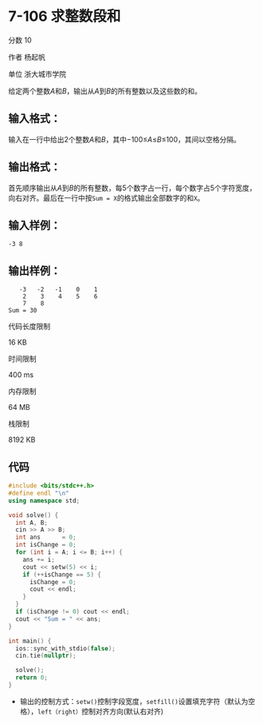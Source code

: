 # **7-106 求整数段和**

分数 10

作者 杨起帆

单位 浙大城市学院

给定两个整数*A*和*B*，输出从*A*到*B*的所有整数以及这些数的和。

## 输入格式：

输入在一行中给出2个整数*A*和*B*，其中−100≤*A*≤*B*≤100，其间以空格分隔。

## 输出格式：

首先顺序输出从*A*到*B*的所有整数，每5个数字占一行，每个数字占5个字符宽度，向右对齐。最后在一行中按`Sum = X`的格式输出全部数字的和`X`。

## 输入样例：

```in
-3 8
```

## 输出样例：

```out
   -3   -2   -1    0    1
    2    3    4    5    6
    7    8
Sum = 30
```

代码长度限制

16 KB

时间限制

400 ms

内存限制

64 MB

栈限制

8192 KB

## 代码

```cpp
#include <bits/stdc++.h>
#define endl "\n"
using namespace std;

void solve() {
  int A, B;
  cin >> A >> B;
  int ans      = 0;
  int isChange = 0;
  for (int i = A; i <= B; i++) {
    ans += i;
    cout << setw(5) << i;
    if (++isChange == 5) {
      isChange = 0;
      cout << endl;
    }
  }
  if (isChange != 0) cout << endl;
  cout << "Sum = " << ans;
}

int main() {
  ios::sync_with_stdio(false);
  cin.tie(nullptr);

  solve();
  return 0;
}
```

- 输出的控制方式：`setw()`控制字段宽度，`setfill()`设置填充字符（默认为空格），`left（right）`控制对齐方向(默认右对齐)